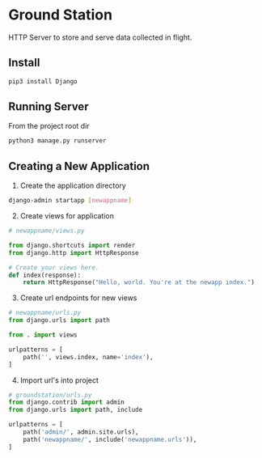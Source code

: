 # Ground Station
HTTP Server to store and serve data collected in flight. 

## Install
```sh
pip3 install Django
```

## Running Server
From the project root dir
```sh
python3 manage.py runserver
```

## Creating a New Application
1. Create the application directory
```sh
django-admin startapp [newappname]
```
2. Create views for application 
```python
# newappname/views.py

from django.shortcuts import render
from django.http import HttpResponse

# Create your views here.
def index(response):
    return HttpResponse("Hello, world. You're at the newapp index.")
```
3. Create url endpoints for new views 
```python
# newappname/urls.py
from django.urls import path

from . import views

urlpatterns = [
    path('', views.index, name='index'),
]
```
4. Import url's into project 
```python
# groundstation/urls.py
from django.contrib import admin
from django.urls import path, include

urlpatterns = [
    path('admin/', admin.site.urls),
    path('newappname/', include('newappname.urls')),    
]
```


